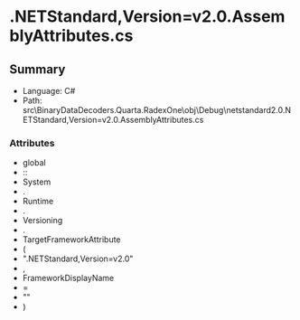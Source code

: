 ﻿# .NETStandard,Version=v2.0.AssemblyAttributes.cs

## Summary

* Language: C#
* Path: src\BinaryDataDecoders.Quarta.RadexOne\obj\Debug\netstandard2.0\.NETStandard,Version=v2.0.AssemblyAttributes.cs

### Attributes

 - global
 - ::
 - System
 - .
 - Runtime
 - .
 - Versioning
 - .
 - TargetFrameworkAttribute
 - (
 - ".NETStandard,Version=v2.0"
 - ,
 - FrameworkDisplayName
 - =
 - ""
 - )

